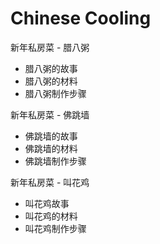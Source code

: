 # Chinese Cooling

新年私房菜 - 腊八粥
- 腊八粥的故事
- 腊八粥的材料
- 腊八粥制作步骤


新年私房菜 - 佛跳墙
- 佛跳墙的故事
- 佛跳墙的材料
- 佛跳墙制作步骤


新年私房菜 - 叫花鸡
- 叫花鸡故事
- 叫花鸡的材料
- 叫花鸡制作步骤

